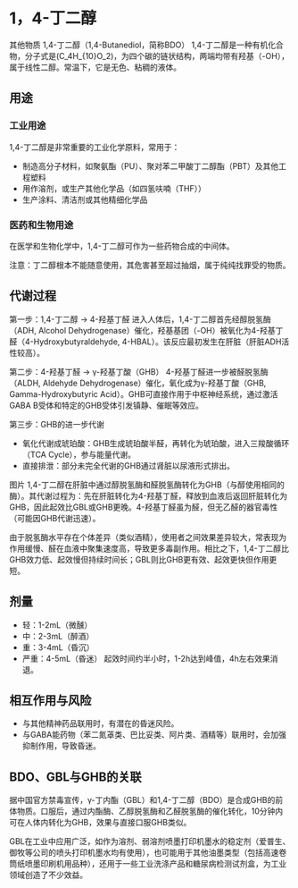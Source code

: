 # 1，4-丁二醇
 其他物质
1,4-丁二醇（1,4-Butanediol，简称BDO）
1,4-丁二醇是一种有机化合物，分子式是\(C_4H_{10}O_2\)，为四个碳的链状结构，两端均带有羟基（-OH），属于线性二醇。常温下，它是无色、粘稠的液体。

## 用途
### 工业用途
1,4-丁二醇是非常重要的工业化学原料，常用于：
- 制造高分子材料，如聚氨酯（PU）、聚对苯二甲酸丁二醇酯（PBT）及其他工程塑料
- 用作溶剂，或生产其他化学品（如四氢呋喃（THF））
- 生产涂料、清洁剂或其他精细化学品

### 医药和生物用途
在医学和生物化学中，1,4-丁二醇可作为一些药物合成的中间体。

注意：丁二醇根本不能随意使用，其危害甚至超过抽烟，属于纯纯找罪受的物质。

## 代谢过程
第一步：1,4-丁二醇 → 4-羟基丁醛
进入人体后，1,4-丁二醇首先经醇脱氢酶（ADH, Alcohol Dehydrogenase）催化，羟基基团（-OH）被氧化为4-羟基丁醛（4-Hydroxybutyraldehyde, 4-HBAL）。该反应最初发生在肝脏（肝脏ADH活性较高）。

第二步：4-羟基丁醛 → γ-羟基丁酸（GHB）
4-羟基丁醛进一步被醛脱氢酶（ALDH, Aldehyde Dehydrogenase）催化，氧化成为γ-羟基丁酸（GHB, Gamma-Hydroxybutyric Acid）。GHB可直接作用于中枢神经系统，通过激活GABA B受体和特定的GHB受体引发镇静、催眠等效应。

第三步：GHB的进一步代谢
- 氧化代谢成琥珀酸：GHB生成琥珀酸半醛，再转化为琥珀酸，进入三羧酸循环（TCA Cycle），参与能量代谢。
- 直接排泄：部分未完全代谢的GHB通过肾脏以尿液形式排出。

图片
1,4-丁二醇在肝脏中通过醇脱氢酶和醛脱氢酶转化为GHB（与醇使用相同的酶）。其代谢过程为：先在肝脏转化为4-羟基丁醛，释放到血液后返回肝脏转化为GHB，因此起效比GBL或GHB更晚。4-羟基丁醛虽为醛，但无乙醛的器官毒性（可能因GHB代谢迅速）。

由于脱氢酶水平存在个体差异（类似酒精），使用者之间效果差异较大，常表现为作用缓慢、醛在血液中聚集速度高，导致更多毒副作用。相比之下，1,4-丁二醇比GHB效力低、起效慢但持续时间长；GBL则比GHB更有效、起效更快但作用更短。

## 剂量
- 轻：1-2mL（微醺）
- 中：2-3mL（醉酒）
- 重：3-4mL（昏沉）
- 严重：4-5mL（昏迷）
起效时间约半小时，1-2h达到峰值，4h左右效果消退。

## 相互作用与风险
- 与其他精神药品联用时，有潜在的昏迷风险。
- 与GABA能药物（苯二氮䓬类、巴比妥类、阿片类、酒精等）联用时，会加强抑制作用，导致昏迷。

## BDO、GBL与GHB的关联
据中国官方禁毒宣传，γ-丁内酯（GBL）和1,4-丁二醇（BDO）是合成GHB的前体物质。口服后，通过内酯酶、乙醇脱氢酶和乙醛脱氢酶的催化转化，10分钟内可在人体内转化为GHB，效果与直接口服GHB类似。

GBL在工业中应用广泛，如作为溶剂、弱溶剂喷墨打印机墨水的稳定剂（爱普生、御牧等公司的喷头打印机墨水均有使用），也可能用于其他油墨类型（包括高速卷筒纸喷墨印刷机用品种），还用于一些工业洗涤产品和糖尿病检测试剂盒，为工业领域创造了不少效益。